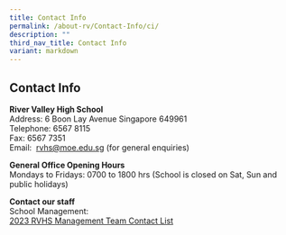 ```yaml
---
title: Contact Info
permalink: /about-rv/Contact-Info/ci/
description: ""
third_nav_title: Contact Info
variant: markdown
---
```

## Contact Info

**River Valley High School**  <br>
Address: 6 Boon Lay Avenue Singapore 649961<br>
Telephone: 6567 8115<br>
Fax: 6567 7351&nbsp;<br>
Email:&nbsp;&nbsp;[rvhs@moe.edu.sg](mailto:rvhs@moe.edu.sg)&nbsp;(for general enquiries)

**General Office Opening Hours**<br>
Mondays to Fridays: 0700 to 1800 hrs (School is closed on Sat, Sun and public holidays)

**Contact our staff**<br>
School Management: 
<br>[2023 RVHS Management Team Contact List](/files/Rev1_RVHS_Management_Team_Contact_List_2023_11072023.pdf)